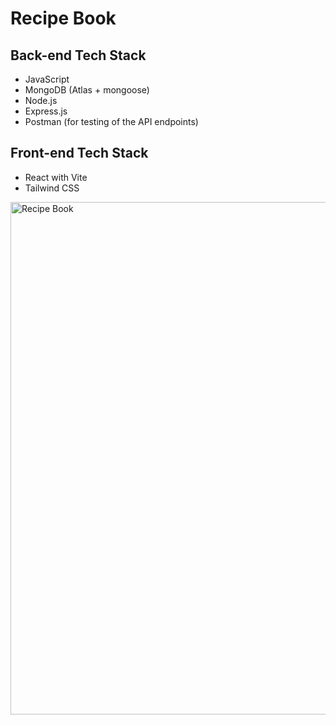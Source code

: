 # Recipe Book

## Back-end Tech Stack
- JavaScript
- MongoDB (Atlas + mongoose)
- Node.js
- Express.js
- Postman (for testing of the API endpoints)

## Front-end Tech Stack
- React with Vite
- Tailwind CSS

<img width="820" alt="Recipe Book" src="https://github.com/user-attachments/assets/7703e8c1-cc9a-4b83-b99e-33b5956db228" />
